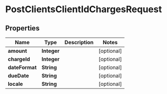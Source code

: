 # PostClientsClientIdChargesRequest

## Properties
Name | Type | Description | Notes
------------ | ------------- | ------------- | -------------
**amount** | **Integer** |  |  [optional]
**chargeId** | **Integer** |  |  [optional]
**dateFormat** | **String** |  |  [optional]
**dueDate** | **String** |  |  [optional]
**locale** | **String** |  |  [optional]
